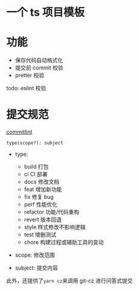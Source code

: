 # 一个 ts 项目模板

# 功能

-   保存代码自动格式化
-   提交前 commit 校验
-   pretter 校验

todo: eslint 校验

# 提交规范

[commitlint](https://github.com/conventional-changelog/commitlint/#what-is-commitlint)

```
type(scope?): subject
```

-   type:

    -   build 打包
    -   ci CI 部署
    -   docs 修改文档
    -   feat 增加新功能
    -   fix 修复 bug
    -   perf 性能优化
    -   refactor 功能/代码重构
    -   revert 版本回退
    -   style 样式修改不影响逻辑
    -   test 增删测试
    -   chore 构建过程或辅助工具的变动

-   scope: 修改范围
-   subject: 提交内容

此外，还提供了`yarn cz`来调用 git-cz 进行问答式提交
